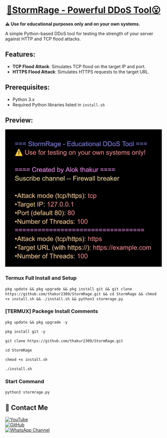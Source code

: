 <h1 align="center"><u> 📌StormRage - Powerful DDoS Tool😮 </u></h1>

**⚠️ Use for educational purposes only and on your own systems.**

A simple Python-based DDoS tool for testing the strength of your server against HTTP and TCP flood attacks. 

## Features:
- **TCP Flood Attack**: Simulates TCP flood on the target IP and port.
- **HTTPS Flood Attack**: Simulates HTTPS requests to the target URL.

## Prerequisites:
- Python 3.x
- Required Python libraries listed in `install.sh`
## Preview:
![Instagram Image ](https://raw.githubusercontent.com/thakur2309/StormRage/refs/heads/main/Screenshot_2025_0513_114337.jpg)


### Termux Full Install and Setup 
```
pkg update && pkg upgrade && pkg install git && git clone https://github.com/thakur2309/StormRage.git && cd StormRage && chmod +x install.sh && ./install.sh && python3 stormrage.py
```

### [TERMUX] Packege Install Comments

```
pkg update && pkg upgrade -y
```
```
pkg install git -y
```
```
git clone https://github.com/thakur2309/StormRage.git
```
```
cd StormRage
```
```
chmod +x install.sh
```
```
./install.sh
```

### Start Command 
```
python3 stormrage.py
```


## 📌 Contact Me  

<a href="https://youtube.com/@firewallbreaker09">
  <img src="https://img.shields.io/badge/YouTube-FF0000?style=for-the-badge&logo=youtube&logoColor=white" alt="YouTube">
</a>  
<br>  

<a href="https://github.com/thakur2309?tab=repositories">
  <img src="https://img.shields.io/badge/GitHub-000000?style=for-the-badge&logo=github&logoColor=white" alt="GitHub">
</a>  
<br>  

<a href="https://whatsapp.com/channel/0029VbAiqVMKLaHjg5J1Nm2F">
  <img src="https://img.shields.io/badge/WhatsApp-25D366?style=for-the-badge&logo=whatsapp&logoColor=white" alt="WhatsApp Channel">
</a>
